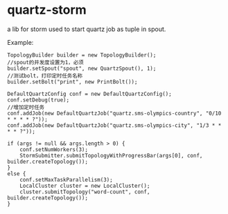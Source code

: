 # quartz-storm
a lib for storm used to start quartz job as tuple in spout.

Example:

    TopologyBuilder builder = new TopologyBuilder();
    //spout的并发度设置为1，必须
    builder.setSpout("spout", new QuartzSpout(), 1);
    //测试bolt，打印定时任务名称
    builder.setBolt("print", new PrintBolt());
    
    DefaultQuartzConfig conf = new DefaultQuartzConfig();
    conf.setDebug(true);
    //增加定时任务
    conf.addJob(new DefaultQuartzJob("quartz.sms-olympics-country", "0/10 * * * * ?"));
    conf.addJob(new DefaultQuartzJob("quartz.sms-olympics-city", "1/3 * * * * ?"));
    
    if (args != null && args.length > 0) {
        conf.setNumWorkers(3);
        StormSubmitter.submitTopologyWithProgressBar(args[0], conf, builder.createTopology());
    }
    else {
        conf.setMaxTaskParallelism(3);
        LocalCluster cluster = new LocalCluster();
        cluster.submitTopology("word-count", conf, builder.createTopology());
    }
